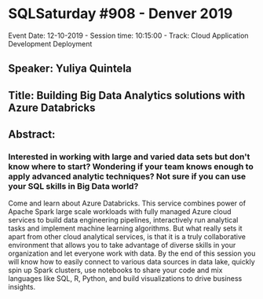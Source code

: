# SQLSaturday #908 - Denver 2019
Event Date: 12-10-2019 - Session time: 10:15:00 - Track: Cloud Application Development  Deployment
## Speaker: Yuliya Quintela
## Title: Building Big Data Analytics solutions with Azure Databricks
## Abstract:
### Interested in working with large and varied data sets but don't know where to start? Wondering if your team knows enough to apply advanced analytic techniques?  Not sure if you can use your SQL skills in Big Data world?
Come and learn about Azure Databricks. This service combines power of Apache Spark large scale workloads with fully managed Azure cloud services to build data engineering pipelines, interactively run analytical tasks and implement machine learning algorithms. But what really sets it apart from other cloud analytical services, is that it is a truly collaborative environment that allows you to take advantage of diverse skills in your organization and let everyone work with data.
By the end of this session you will know how to easily connect to various data sources in data lake, quickly spin up Spark clusters, use notebooks to share your code and mix languages like SQL, R, Python, and build visualizations to drive business insights.
